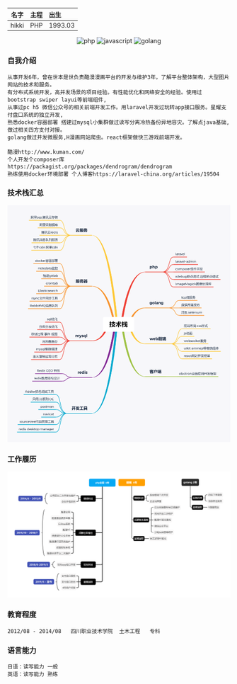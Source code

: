 
<table style="text-align:center;">
    <thead>
        <tr>
            <th style="text-align:center;">名字</th>
            <th style="text-align:left;">主程</th>
            <th style="text-align:left;">出生</th>
        </tr>
    </thead>
    <tbody>
        <tr>
            <td style="text-align:left;">hikki</td>
            <td style="text-align:left;">PHP</td>
            <td style="text-align:left;">1993.03</td>
        </tr>
    </tbody>
</table>


<p align="center">
<img src="https://img.shields.io/badge/php-6years-blue" alt="php">
<img src="https://img.shields.io/badge/前端-6years-yellow" alt="javascript">
    <img src="https://img.shields.io/badge/golang-2years-lightgrey" alt="golang">
</p>

### 自我介绍
    从事开发6年，曾在世本是世负责酷漫漫画平台的开发与维护3年，了解平台整体架构，大型图片网站的技术和服务。
    有分布式系统开发，高并发场景的项目经验。有性能优化和网络安全的经验。使用过bootstrap swiper layui等前端组件,
    从事过pc h5 微信公众号的相关前端开发工作。用laravel开发过玩转app接口服务。星耀支付盘口系统的独立开发,
    熟悉docker容器部署 搭建过mysql小集群做过读写分离冷热备份异地容灾。了解点java基础,做过相关四方支付对接。
    golang做过并发微服务,H漫画网站爬虫。react框架做快三游戏前端开发。
    
    酷漫http://www.kuman.com/
    个人开发个composer库 https://packagist.org/packages/dendrogram/dendrogram
    熟练使用docker环境部署 个人博客https://laravel-china.org/articles/19504
    
### 技术栈汇总
<p align="center">
<img src="https://github.com/ydtg1993/-resume/blob/master/technology.png" alt="technology">
</p>

### 工作履历
<p align="center">
<img src="https://github.com/ydtg1993/-resume/blob/master/journey.png" alt="journey">
</p>

### 教育程度
    2012/08 - 2014/08   四川职业技术学院  土木工程   专科 
### 语言能力
    日语：读写能力 一般
    英语：读写能力 熟练

    
